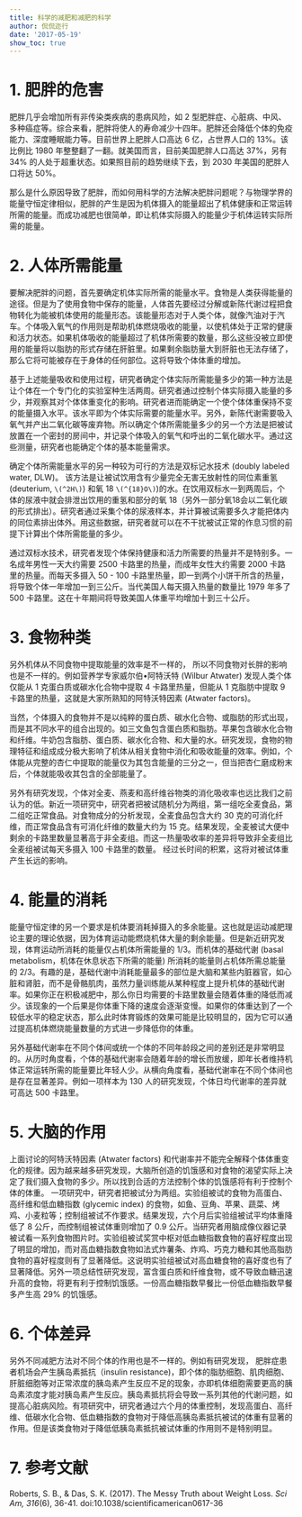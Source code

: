 ```yaml
---
title: 科学的减肥和减肥的科学
author: 侃侃迩行
date: '2017-05-19'
show_toc: true
---
```


# 1. 肥胖的危害

肥胖几乎会增加所有非传染类疾病的患病风险，如 2 型肥胖症、心脏病、中风、多种癌症等。综合来看，肥胖将使人的寿命减少十四年。肥胖还会降低个体的免疫能力、深度睡眠能力等。目前世界上肥胖人口高达 6 亿，占世界人口的 13%。该比例比 1980 年整整翻了一翻。就美国而言，目前美国肥胖人口高达 37%，另有 34% 的人处于超重状态。如果照目前的趋势继续下去，到 2030 年美国的肥胖人口将达 50%。

那么是什么原因导致了肥胖，而如何用科学的方法解决肥胖问题呢？与物理学界的能量守恒定律相似，肥胖的产生是因为机体摄入的能量超出了机体健康和正常运转所需的能量。而成功减肥也很简单，即让机体实际摄入的能量少于机体运转实际所需的能量。

# 2. 人体所需能量

要解决肥胖的问题，首先要确定机体实际所需的能量水平。食物是人类获得能量的途径。但是为了使用食物中保存的能量，人体首先要经过分解或新陈代谢过程把食物转化为能被机体使用的能量形态。该能量形态对于人类个体，就像汽油对于汽车。个体吸入氧气的作用则是帮助机体燃烧吸收的能量，以使机体处于正常的健康和活力状态。如果机体吸收的能量超过了机体所需要的数量，那么这些没被立即使用的能量将以脂肪的形式存储在肝脏里。如果剩余脂肪量大到肝脏也无法存储了，那么它将可能被存在于身体的任何部位。这将导致个体体重的增加。

基于上述能量吸收和使用过程，研究者确定个体实际所需能量多少的第一种方法是让个体在一个专门化的实验室种生活两周。研究者通过控制个体实际摄入能量的多少，并观察其对个体体重变化的影响。研究者进而能确定一个使个体体重保持不变的能量摄入水平。该水平即为个体实际需要的能量水平。另外，新陈代谢需要吸入氧气并产出二氧化碳等废弃物。所以确定个体所需能量多少的另一个方法是把被试放置在一个密封的房间中，并记录个体吸入的氧气和呼出的二氧化碳水平。通过这些测量，研究者也能确定个体的基本能量需求。

确定个体所需能量水平的另一种较为可行的方法是双标记水技术 (doubly labeled water, DLW)。 该方法是让被试饮用含有少量完全无害无放射性的同位素重氢 (deuterium, `\(^2H\)`) 和氧 18 `\(^{18}O\)`)的水。在饮用双标水一到两周后，个体的尿液中就会排泄出饮用的重氢和部分的氧 18（另外一部分氧18会以二氧化碳的形式排出）。研究者通过采集个体的尿液样本，并计算被试需要多久才能把体内的同位素排出体外。用这些数据，研究者就可以在不干扰被试正常的作息习惯的前提下计算出个体所需能量的多少。

通过双标水技术，研究者发现个体保持健康和活力所需要的热量并不是特别多。一名成年男性一天大约需要 2500 卡路里的热量，而成年女性大约需要 2000 卡路里的热量。而每天多摄入 50 - 100 卡路里热量，即一到两个小饼干所含的热量，将导致个体一年增加一到三公斤。当代美国人每天摄入热量的数量比 1979 年多了 500 卡路里。这在十年期间将导致美国人体重平均增加十到三十公斤。

# 3. 食物种类

另外机体从不同食物中提取能量的效率是不一样的， 所以不同食物对长胖的影响也是不一样的。例如营养学专家威尔伯•阿特沃特 (Wilbur Atwater) 发现人类个体仅能从 1 克蛋白质或碳水化合物中提取 4 卡路里热量，但能从 1 克脂肪中提取 9 卡路里的热量，这就是大家所熟知的阿特沃特因素 (Atwater factors)。

当然，个体摄入的食物并不是以纯粹的蛋白质、碳水化合物、或脂肪的形式出现，而是其不同水平的组合出现的。如三文鱼包含蛋白质和脂肪。苹果包含碳水化合物和纤维。牛奶包含脂肪、蛋白质、碳水化合物、和大量的水。研究发现，食物的物理特征和组成成分极大影响了机体从相关食物中消化和吸收能量的效率。例如，个体能从完整的杏仁中提取的能量仅为其包含能量的三分之一，但当把杏仁磨成粉末后，个体就能吸收其包含的全部能量了。

另外有研究发现，个体对全麦、燕麦和高纤维谷物类的消化吸收率也远比我们之前认为的低。新近一项研究中，研究者把被试随机分为两组，第一组吃全麦食品，第二组吃正常食品。对食物成分的分析发现，全麦食品包含大约 30 克的可消化纤维，而正常食品含有可消化纤维的数量大约为 15 克。结果发现，全麦被试大便中剩余的卡路里数量显著高于非全麦组。而这一热量吸收率的差异将导致非全麦组比全麦组被试每天多摄入 100 卡路里的数量。 经过长时间的积累，这将对被试体重产生长远的影响。

# 4. 能量的消耗

能量守恒定律的另一个要求是机体要消耗掉摄入的多余能量。这也就是运动减肥理论主要的理论依据，因为体育运动能燃烧机体大量的剩余能量。但是新近研究发现，体育运动所消耗的能量仅占机体所需能量的 1/3。而机体的基础代谢 (basal metabolism，机体在休息状态下所需的能量) 所消耗的能量则占机体所需总能量的 2/3。有趣的是，基础代谢中消耗能量最多的部位是大脑和某些内脏器官，如心脏和肾脏，而不是骨骼肌肉，虽然力量训练能从某种程度上提升机体的基础代谢率。如果你正在积极减肥中，那么你日均需要的卡路里数量会随着体重的降低而减少。该现象的一个后果是你体重下降的速度会逐渐变慢。如果你的体重达到了一个较低水平的稳定状态，那么此时体育锻炼的效果可能是比较明显的，因为它可以通过提高机体燃烧能量数量的方式进一步降低你的体重。

另外基础代谢率在不同个体间或统一个体的不同年龄段之间的差别还是非常明显的。从历时角度看，个体的基础代谢率会随着年龄的增长而放缓，即年长者维持机体正常运转所需的能量要比年轻人少。从横向角度看，基础代谢率在不同个体间也是存在显著差异。例如一项样本为 130 人的研究发现，个体日均代谢率的差异就可高达 500 卡路里。

# 5. 大脑的作用

上面讨论的阿特沃特因素 (Atwater factors) 和代谢率并不能完全解释个体体重变化的规律。因为越来越多研究发现，大脑所创造的饥饿感和对食物的渴望实际上决定了我们摄入食物的多少。所以找到合适的方法控制个体的饥饿感将有利于控制个体的体重。 一项研究中，研究者把被试分为两组。实验组被试的食物为高蛋白、高纤维和低血糖指数 (glycemic index) 的食物，如鱼、豆角、苹果、蔬菜、烤鸡、小麦粒等；控制组被试不作要求。结果发现，六个月后实验组被试平均体重降低了 8 公斤，而控制组被试体重则增加了 0.9 公斤。当研究者用脑成像仪器记录被试看一系列食物图片时。实验组被试奖赏中枢对低血糖指数食物的喜好程度出现了明显的增加，而对高血糖指数食物如法式炸薯条、炸鸡、巧克力糖和其他高脂肪食物的喜好程度则有了显著降低。这说明实验组被试对高血糖食物的喜好度也有了显著降低。另外一项总结性研究发现，富含蛋白质和纤维食物，或不导致血糖迅速升高的食物，将更有利于控制饥饿感。一份高血糖指数早餐比一份低血糖指数早餐多产生高 29% 的饥饿感。

# 6. 个体差异

另外不同减肥方法对不同个体的作用也是不一样的。例如有研究发现， 肥胖症患者机场会产生胰岛素抵抗（insulin resistance)，即个体的脂肪细胞、肌肉细胞、肝脏细胞等对正常浓度的胰岛素产生反应不足的现象，亦即机体细胞需要更高的胰岛素浓度才能对胰岛素产生反应。胰岛素抵抗将会导致一系列其他的代谢问题，如提高心脏病风险。有项研究中，研究者通过六个月的体重控制，发现高蛋白、高纤维、低碳水化合物、低血糖指数的食物对于降低高胰岛素抵抗被试的体重有显著的作用。但是该类食物对于降低低胰岛素抵抗被试体重的作用则不是特别明显。

# 7. 参考文献

Roberts, S. B., & Das, S. K. (2017). The Messy Truth about Weight Loss. *Sci Am, 316*(6), 36-41. doi:10.1038/scientificamerican0617-36
